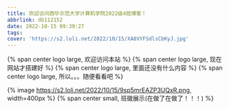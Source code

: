```yaml
---
title: 欢迎访问西华示范大学计算机学院2022级4班博客！
abbrlink: db112152
date: 2022-10-15 09:39:27
tags:
cover: 'https://s2.loli.net/2022/10/15/XA8VYFSdlsCbKyJ.jpg'
---
```


{% span center logo large, 欢迎访问本站 %}
{% span center logo large, 现在网站才搭建好 %}
{% span center logo large, 里面还没有什么内容 %}
{% span center logo large, 所以。。。随便看看吧 %}

{% image https://s2.loli.net/2022/10/15/9sp5mrEAZP3UQxR.png, width=400px %}
{% span center small, 班徽展示(在做了在做了！！！) %}


